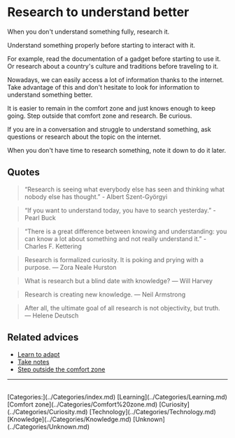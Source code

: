 # Research to understand better

When you don't understand something fully, research it.

Understand something properly before starting to interact with it.

For example, read the documentation of a gadget before starting to use it. Or research about a country's culture and traditions before traveling to it.

Nowadays, we can easily access a lot of information thanks to the internet. Take advantage of this and don't hesitate to look for information to understand something better.

It is easier to remain in the comfort zone and just knows enough to keep going. Step outside that comfort zone and research. Be curious.

If you are in a conversation and struggle to understand something, ask questions or research about the topic on the internet.

When you don't have time to research something, note it down to do it later.

## Quotes

> “Research is seeing what everybody else has seen and thinking what nobody else has thought.” - Albert Szent-Györgyi 

> “If you want to understand today, you have to search yesterday.” - Pearl Buck 

> “There is a great difference between knowing and understanding: you can know a lot about something and not really understand it.” - Charles F. Kettering 

> Research is formalized curiosity. It is poking and prying with a purpose. ― Zora Neale Hurston

> What is research but a blind date with knowledge? ― Will Harvey

> Research is creating new knowledge. ― Neil Armstrong

> After all, the ultimate goal of all research is not objectivity, but truth. ― Helene Deutsch


## Related advices

- [Learn to adapt](../Learn%20to%20adapt/index.md)
- [Take notes](../Take%20notes/index.md)
- [Step outside the comfort zone](../Step%20outside%20the%20comfort%20zone/index.md)
<hr/><br/>[Categories:](../Categories/index.md) [Learning](../Categories/Learning.md) [Comfort zone](../Categories/Comfort%20zone.md) [Curiosity](../Categories/Curiosity.md) [Technology](../Categories/Technology.md) [Knowledge](../Categories/Knowledge.md) [Unknown](../Categories/Unknown.md)